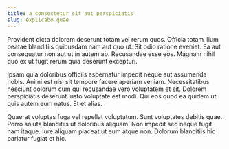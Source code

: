 ```yaml
---
title: a consectetur sit aut perspiciatis
slug: explicabo quae
---
```


Provident dicta dolorem deserunt totam vel rerum quos. Officia totam illum beatae blanditiis quibusdam nam aut quo ut. Sit odio ratione eveniet. Ea aut consequatur non aut ut in autem ab. Recusandae esse eos. Magnam nihil quo ex ut fugit rerum quia deserunt excepturi.

Ipsam quia doloribus officiis aspernatur impedit neque aut assumenda nobis. Animi est nisi sit tempore facere aperiam veniam. Necessitatibus nesciunt dolorum cum qui recusandae vero voluptatem et sit. Dolorem perspiciatis deserunt iusto voluptate est modi. Qui eos quod ea quidem ut quis autem eum natus. Et et alias.

Quaerat voluptas fuga vel repellat voluptatum. Sunt voluptates debitis quae. Porro soluta blanditiis ut doloribus aliquam. Non impedit sed neque fugit nam itaque. Iure aliquam placeat ut eum atque non. Dolorum blanditiis hic pariatur fugiat et hic.
